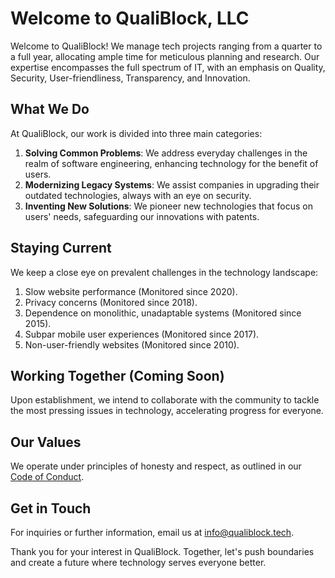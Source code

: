 # Welcome to QualiBlock, LLC

Welcome to QualiBlock! We manage tech projects ranging from a quarter to a full year, allocating ample time for meticulous planning and research. Our expertise encompasses the full spectrum of IT, with an emphasis on Quality, Security, User-friendliness, Transparency, and Innovation.

## What We Do

At QualiBlock, our work is divided into three main categories:

1. **Solving Common Problems**: We address everyday challenges in the realm of software engineering, enhancing technology for the benefit of users.
2. **Modernizing Legacy Systems**: We assist companies in upgrading their outdated technologies, always with an eye on security.
3. **Inventing New Solutions**: We pioneer new technologies that focus on users' needs, safeguarding our innovations with patents.

## Staying Current

We keep a close eye on prevalent challenges in the technology landscape:

1. Slow website performance (Monitored since 2020).
2. Privacy concerns (Monitored since 2018).
3. Dependence on monolithic, unadaptable systems (Monitored since 2015).
4. Subpar mobile user experiences (Monitored since 2017).
5. Non-user-friendly websites (Monitored since 2010).

## Working Together (Coming Soon)

Upon establishment, we intend to collaborate with the community to tackle the most pressing issues in technology, accelerating progress for everyone.

## Our Values

We operate under principles of honesty and respect, as outlined in our [Code of Conduct](CODE_OF_CONDUCT.md).

## Get in Touch

For inquiries or further information, email us at [info@qualiblock.tech](mailto:info@qualiblock.tech).

Thank you for your interest in QualiBlock. Together, let's push boundaries and create a future where technology serves everyone better.
